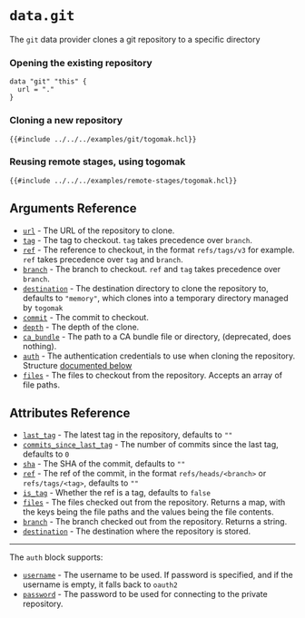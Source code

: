 # `data.git`

The `git` data provider clones a git repository
to a specific directory  

### Opening the existing repository

```hcl 
data "git" "this" {
  url = "."
}
```

### Cloning a new repository
```hcl
{{#include ../../../examples/git/togomak.hcl}}
```

### Reusing remote stages, using togomak 
```hcl
{{#include ../../../examples/remote-stages/togomak.hcl}} 
```

## Arguments Reference

- [`url`](#url) - The URL of the repository to clone.
- [`tag`](#tag) - The tag to checkout. `tag` takes precedence over `branch`.
- [`ref`](#ref) - The reference to checkout, in the format `refs/tags/v3` for example. `ref` takes precedence over `tag` and `branch`.
- [`branch`](#branch) - The branch to checkout. `ref` and `tag` takes precedence over `branch`.
- [`destination`](#destination) - The destination directory to clone the repository to, defaults to `"memory"`, which clones into a temporary directory managed by `togomak`
- [`commit`](#commit) - The commit to checkout.
- [`depth`](#depth) - The depth of the clone.
- [`ca_bundle`](#ca_bundle) - The path to a CA bundle file or directory, (deprecated, does nothing).
- [`auth`](#auth) - The authentication credentials to use when cloning the repository. Structure [documented below](#auth)
- [`files`](#files) - The files to checkout from the repository. Accepts an array of file paths.

## Attributes Reference 
- [`last_tag`](#last-tag) - The latest tag in the repository, defaults to `""`
- [`commits_since_last_tag`](#commits-since-last-tag) - The number of commits since the last tag, defaults to `0`
- [`sha`](#sha) - The SHA of the commit, defaults to `""`
- [`ref`](#ref) - The ref of the commit, in the format `refs/heads/<branch>` or `refs/tags/<tag>`, defaults to `""`
- [`is_tag`](#is-tag) - Whether the ref is a tag, defaults to `false`
- [`files`](#files) - The files checked out from the repository. Returns a map, with the keys being the file paths and the values being the file contents.
- [`branch`](#branch) - The branch checked out from the repository. Returns a string.
- [`destination`](#destination) - The destination where the repository is stored. 

---
<a id="auth"></a>
The `auth` block supports:
- [`username`](#username) - The username to be used. If password is specified, and if the username is empty, it falls back to `oauth2`
- [`password`](#password) - The password to be used for connecting to the private repository. 




